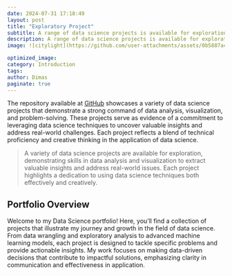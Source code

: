 ```yaml
---
date: 2024-07-31 17:18:49
layout: post
title: "Exploratory Project"
subtitle: A range of data science projects is available for exploration.
description: A range of data science projects is available for exploration
image: ![citylight](https://github.com/user-attachments/assets/0b5887ac-67cf-4636-bb9d-c27300a65df6)

optimized_image:
category: Introduction
tags: 
author: Dimas
paginate: true
---
```

The repository available at [GitHub](https://github.com/dimasrepo) showcases a variety of data science projects that demonstrate a strong command of data analysis, visualization, and problem-solving. These projects serve as evidence of a commitment to leveraging data science techniques to uncover valuable insights and address real-world challenges. Each project reflects a blend of technical proficiency and creative thinking in the application of data science.

> A variety of data science projects are available for exploration, demonstrating skills in data analysis and visualization to extract valuable insights and address real-world issues. Each project highlights a dedication to using data science techniques both effectively and creatively.

## Portfolio Overview

Welcome to my Data Science portfolio! Here, you’ll find a collection of projects that illustrate my journey and growth in the field of data science. From data wrangling and exploratory analysis to advanced machine learning models, each project is designed to tackle specific problems and provide actionable insights. My work focuses on making data-driven decisions that contribute to impactful solutions, emphasizing clarity in communication and effectiveness in application.
